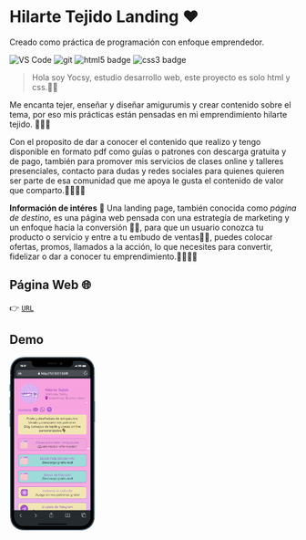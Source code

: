 # Hilarte Tejido Landing ❤
Creado como práctica de programación con enfoque emprendedor.
<p>
<img
  alt="VS Code"
  src="https://img.shields.io/static/v1?style=flat-square&message=VS+Code&color=007ACC&logo=Visual+Studio+Code&logoColor=FFFFFF&label="
/>
<img
  alt="git"
  src="https://img.shields.io/badge/-Git-F05032?&style=flat-square&logo=git&logoColor=white"
/>
<img
  alt="html5 badge"
  src="https://img.shields.io/badge/HTML5-E34F26?style=flat-square&logo=css3&logoColor=white"
/>
<img
  alt="css3 badge"
  src="https://img.shields.io/badge/CSS3-1572B6?style=flat-square&logo=css3&logoColor=white"
/>
</p>

>Hola soy Yocsy, estudio desarrollo web, este proyecto es solo html y css.🥰🤗

Me encanta tejer, enseñar y diseñar amigurumis y crear contenido sobre el tema, por eso mis prácticas están pensadas en mi emprendimiento hilarte tejido. 🙋🏽‍♀️

Con el proposito de dar a conocer el contenido que realizo y tengo disponible en formato pdf  como guías o patrones con descarga gratuita y de pago, también para promover mis servicios de clases online y talleres presenciales, contacto para dudas y redes sociales para quienes quieren ser parte de esa comunidad que me apoya le gusta el contenido de valor que comparto.🧶🙇🏽‍♀️

**Información de intéres** 👀
Una landing page, también conocida como *página de destino*, es una página web pensada con una estrategía de marketing y un enfoque hacia la conversión 🤳🏽, para que un usuario conozca tu producto o servicio y  entre a tu embudo de ventas🤝🏽, puedes colocar ofertas, promos, llamados a la acción, lo que necesites para convertir, fidelizar o dar a conocer tu emprendimiento.🙌🏽✌🏽


## Página Web   🌐
👉 [`URL`](https://yocselys.github.io/google-clone/)
## Demo
<img width="150" src="./src/img/mobile.png"/>



